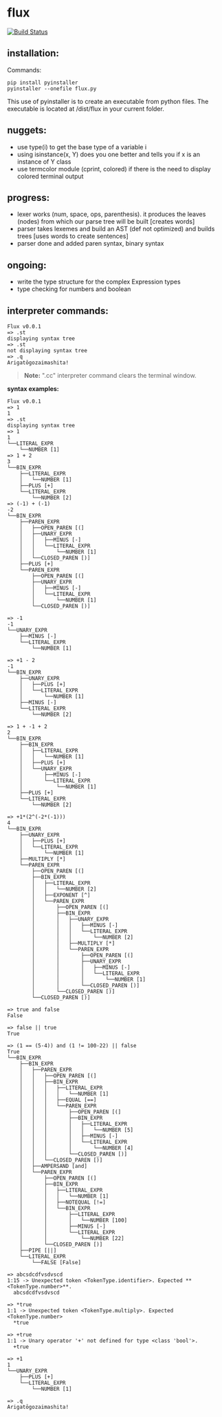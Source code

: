 # flux

[![Build Status](https://dev.azure.com/pepplejoshua/office/_apis/build/status/pepplejoshua.flux?branchName=master)](https://dev.azure.com/pepplejoshua/office/_build/latest?definitionId=1&branchName=master)

## installation:
Commands:
```
pip install pyinstaller
pyinstaller --onefile flux.py
```
This use of pyinstaller is to create an executable from python files.
The executable is located at /dist/flux in your current folder. 

## nuggets:
- use type(i) to get the base type of a variable i
- using isinstance(x, Y) does you one better and tells you if x is an instance of Y class
- use termcolor module (cprint, colored) if there is the need to display colored terminal output

## progress:
- lexer works (num, space, ops, parenthesis). it produces the leaves (nodes) from which our parse tree will be built [creates words]
- parser takes lexemes and build an AST (def not optimized) and builds trees [uses words to create sentences]
- parser done and added paren syntax, binary syntax

## ongoing:
- write the type structure for the complex Expression types
- type checking for numbers and boolean

## interpreter commands:
```
Flux v0.0.1
=> .st
displaying syntax tree
=> .st
not displaying syntax tree
=> .q
Arigatōgozaimashita!
```
> **Note:** ".cc" interpreter command clears the terminal window.

**syntax examples:**
```
Flux v0.0.1
=> 1
1
=> .st
displaying syntax tree
=> 1
1
└──LITERAL_EXPR
    └──NUMBER [1]
=> 1 + 2
3
└──BIN_EXPR
    ├──LITERAL_EXPR
    │   └──NUMBER [1]
    ├──PLUS [+]
    └──LITERAL_EXPR
        └──NUMBER [2]
=> (-1) + (-1)
-2
└──BIN_EXPR
    ├──PAREN_EXPR
    │   ├──OPEN_PAREN [(]
    │   ├──UNARY_EXPR
    │   │   ├──MINUS [-]
    │   │   └──LITERAL_EXPR
    │   │       └──NUMBER [1]
    │   └──CLOSED_PAREN [)]
    ├──PLUS [+]
    └──PAREN_EXPR
        ├──OPEN_PAREN [(]
        ├──UNARY_EXPR
        │   ├──MINUS [-]
        │   └──LITERAL_EXPR
        │       └──NUMBER [1]
        └──CLOSED_PAREN [)]

=> -1
-1
└──UNARY_EXPR
    ├──MINUS [-]
    └──LITERAL_EXPR
        └──NUMBER [1]

=> +1 - 2
-1
└──BIN_EXPR
    ├──UNARY_EXPR
    │   ├──PLUS [+]
    │   └──LITERAL_EXPR
    │       └──NUMBER [1]
    ├──MINUS [-]
    └──LITERAL_EXPR
        └──NUMBER [2]

=> 1 + -1 + 2
2
└──BIN_EXPR
    ├──BIN_EXPR
    │   ├──LITERAL_EXPR
    │   │   └──NUMBER [1]
    │   ├──PLUS [+]
    │   └──UNARY_EXPR
    │       ├──MINUS [-]
    │       └──LITERAL_EXPR
    │           └──NUMBER [1]
    ├──PLUS [+]
    └──LITERAL_EXPR
        └──NUMBER [2]

=> +1*(2^(-2*(-1)))      
4
└──BIN_EXPR
    ├──UNARY_EXPR
    │   ├──PLUS [+]
    │   └──LITERAL_EXPR
    │       └──NUMBER [1]
    ├──MULTIPLY [*]
    └──PAREN_EXPR
        ├──OPEN_PAREN [(]
        ├──BIN_EXPR
        │   ├──LITERAL_EXPR
        │   │   └──NUMBER [2]
        │   ├──EXPONENT [^]
        │   └──PAREN_EXPR
        │       ├──OPEN_PAREN [(]
        │       ├──BIN_EXPR
        │       │   ├──UNARY_EXPR
        │       │   │   ├──MINUS [-]
        │       │   │   └──LITERAL_EXPR
        │       │   │       └──NUMBER [2]
        │       │   ├──MULTIPLY [*]
        │       │   └──PAREN_EXPR
        │       │       ├──OPEN_PAREN [(]
        │       │       ├──UNARY_EXPR
        │       │       │   ├──MINUS [-]
        │       │       │   └──LITERAL_EXPR
        │       │       │       └──NUMBER [1]
        │       │       └──CLOSED_PAREN [)]
        │       └──CLOSED_PAREN [)]
        └──CLOSED_PAREN [)]

=> true and false
False

=> false || true
True

=> (1 == (5-4)) and (1 != 100-22) || false
True
└──BIN_EXPR
    ├──BIN_EXPR
    │   ├──PAREN_EXPR
    │   │   ├──OPEN_PAREN [(]
    │   │   ├──BIN_EXPR
    │   │   │   ├──LITERAL_EXPR
    │   │   │   │   └──NUMBER [1]
    │   │   │   ├──EQUAL [==]
    │   │   │   └──PAREN_EXPR
    │   │   │       ├──OPEN_PAREN [(]
    │   │   │       ├──BIN_EXPR
    │   │   │       │   ├──LITERAL_EXPR
    │   │   │       │   │   └──NUMBER [5]
    │   │   │       │   ├──MINUS [-]
    │   │   │       │   └──LITERAL_EXPR
    │   │   │       │       └──NUMBER [4]
    │   │   │       └──CLOSED_PAREN [)]
    │   │   └──CLOSED_PAREN [)]
    │   ├──AMPERSAND [and]
    │   └──PAREN_EXPR
    │       ├──OPEN_PAREN [(]
    │       ├──BIN_EXPR
    │       │   ├──LITERAL_EXPR
    │       │   │   └──NUMBER [1]
    │       │   ├──NOTEQUAL [!=]
    │       │   └──BIN_EXPR
    │       │       ├──LITERAL_EXPR
    │       │       │   └──NUMBER [100]
    │       │       ├──MINUS [-]
    │       │       └──LITERAL_EXPR
    │       │           └──NUMBER [22]
    │       └──CLOSED_PAREN [)]
    ├──PIPE [||]
    └──LITERAL_EXPR
        └──FALSE [False]

=> abcsdcdfvsdvscd
1:15 -> Unexpected token <TokenType.identifier>. Expected **<TokenType.number>**.
  abcsdcdfvsdvscd

=> *true
1:1 -> Unexpected token <TokenType.multiply>. Expected <TokenType.number>
  *true

=> +true
1:1 -> Unary operator '+' not defined for type <class 'bool'>.
  +true

=> +1
1
└──UNARY_EXPR
    ├──PLUS [+]
    └──LITERAL_EXPR
        └──NUMBER [1]

=> .q
Arigatōgozaimashita!
```